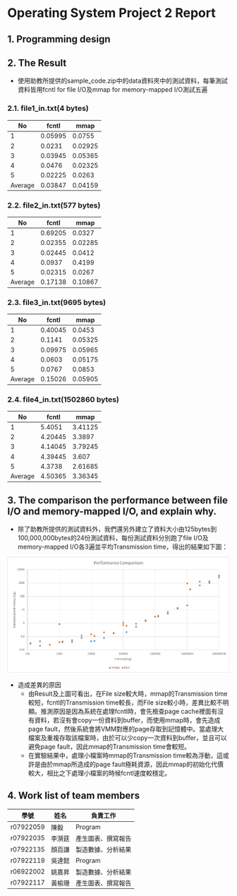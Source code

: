 # Operating System Project 2 Report
## 1. Programming design



## 2. The Result
* 使用助教所提供的sample_code.zip中的data資料夾中的測試資料，每筆測試資料皆用fcntl for file I/O及mmap for memory-mapped I/O測試五遍
### 2.1. file1_in.txt(4 bytes)

| No | fcntl | mmap |
| -------- | -------- | -------- | 
| 1     | 0.05995     | 0.0755     | 
| 2     | 0.0231     | 0.02925     | 
| 3     | 0.03945     | 0.05365     | 
| 4     | 0.0476     | 0.02325     |
| 5     | 0.02225     | 0.0263     |
| Average     | 0.03847     | 0.04159     |

### 2.2. file2_in.txt(577 bytes)

| No | fcntl | mmap |
| -------- | -------- | -------- | 
| 1     | 0.69205     | 0.0327     | 
| 2     | 0.02355     | 0.02285     | 
| 3     | 0.02445     | 0.0412     | 
| 4     | 0.0937     | 0.4199     |
| 5     | 0.02315     | 0.0267     |
| Average     | 0.17138     | 0.10867     |

### 2.3. file3_in.txt(9695 bytes)

| No | fcntl | mmap |
| -------- | -------- | -------- | 
| 1     | 0.40045     | 0.0453     | 
| 2     | 0.1141     | 0.05325     | 
| 3     | 0.09975     | 0.05965     | 
| 4     | 0.0603     | 0.05175     |
| 5     | 0.0767     | 0.0853     |
| Average     | 0.15026     | 0.05905     |
### 2.4. file4_in.txt(1502860 bytes)

| No | fcntl | mmap |
| -------- | -------- | -------- | 
| 1     | 5.4051     | 3.41125     | 
| 2     | 4.20445     | 3.3897     | 
| 3     | 4.14045     | 3.79245     | 
| 4     | 4.39445     | 3.607     |
| 5     | 4.3738     | 2.61685     |
| Average     | 4.50365     | 3.36345     |


## 3. The comparison the performance between file I/O and memory-mapped I/O, and explain why.
* 除了助教所提供的測試資料外，我們還另外建立了資料大小由125bytes到100,000,000bytes的24份測試資料，每份測試資料分別跑了file I/O及memory-mapped I/O各3遍並平均Transmission time，得出的結果如下圖：

![](https://github.com/tiffany70072/OS-Project/blob/master/project2/graph/valid_graph.png?raw=true)


* 造成差異的原因
    * 由Result及上圖可看出，在File size較大時，mmap的Transmission time較短，fcntl的Transmission time較長，而File size較小時，差異比較不明顯。推測原因是因為系統在處理fcntl時，會先檢查page cache裡面有沒有資料，若沒有會copy一份資料到buffer，而使用mmap時，會先造成page fault，然後系統會將VMM對應的page存取到記憶體中。當處理大檔案及重複存取該檔案時，由於可以少copy一次資料到buffer，並且可以避免page fault，因此mmap的Transmission time會較短。
    * 在實驗結果中，處理小檔案時mmap的Transmission time較為浮動，這或許是由於mmap所造成的page fault極耗資源，因此mmap的初始化代價較大，相比之下處理小檔案的時候fcntl速度較穩定。

## 4. Work list of team members
| 學號 | 姓名 | 負責工作 |
| -------- | -------- | -------- |
| r07922059 | 陳毅 | Program |
| r07922035 | 李漪莛 | 產生圖表、撰寫報告 |
| r07922135 | 顏百謙 | 製造數據、分析結果 |
| r07922119 | 吳達懿 | Program |
| r06922002 | 姚嘉昇 | 製造數據、分析結果 |
| r07922117 | 黃榆珊 | 產生圖表、撰寫報告 |